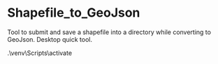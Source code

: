 # Shapefile_to_GeoJson
Tool to submit and save a shapefile into a directory while converting to GeoJson. Desktop quick tool.

.\venv\Scripts\activate

